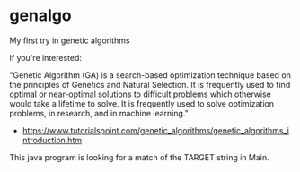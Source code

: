 # genalgo
My first try in genetic algorithms

If you're interested:

"Genetic Algorithm (GA) is a search-based optimization technique based on the principles of
Genetics and Natural Selection. It is frequently used to find optimal or near-optimal solutions
to difficult problems which otherwise would take a lifetime to solve. It is frequently used to solve
optimization problems, in research, and in machine learning."
- https://www.tutorialspoint.com/genetic_algorithms/genetic_algorithms_introduction.htm


This java program is looking for a match of the TARGET string in Main.
